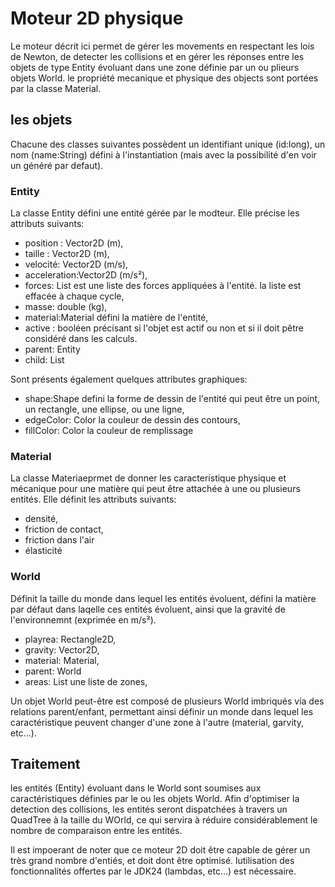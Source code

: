 # Moteur 2D physique

Le moteur décrit ici permet de gérer les movements en respectant les lois de Newton, 
de detecter les collisions et en gérer les réponses entre les objets de type 
Entity évoluant dans une zone définie par un ou plieurs objets World.
le propriété mecanique et physique des objects sont portées par la classe Material.

## les objets

Chacune des classes suivantes possèdent un identifiant unique (id:long), un nom (name:String) défini à l'instantiation (mais 
avec la possibilité d'en voir un généré par defaut).


### Entity 

La classe Entity défini une entité gérée par le modteur. Elle précise les attributs suivants:

- position : Vector2D (m), 
- taille : Vector2D (m),
- velocité: Vector2D (m/s),
- acceleration:Vector2D (m/s²),
- forces: List<Vector2D> est une liste des forces appliquées à l'entité. la liste est effacée à chaque cycle,
- masse: double (kg), 
- material:Material  défini la matière de l'entité,
- active : booléen précisant si l'objet est actif ou non et si il doit pêtre considéré dans les calculs.
- parent: Entity
- child: List<Entity>

Sont présents également quelques attributes graphiques:

- shape:Shape defini la forme de dessin de l'entité qui peut être un point, un rectangle, une ellipse, ou une ligne,
- edgeColor: Color la couleur de dessin des contours,
- fillColor: Color la couleur de remplissage


### Material 

La classe Materiaeprmet de donner les caracteristique physique et mécanique pour une matière qui peut être 
attachée à une ou plusieurs entités. Elle définit les attributs suivants:

- densité, 
- friction de contact,
- friction dans l'air
- élasticité


### World

Définit la taille du monde dans lequel les entités évoluent, défini la matière par défaut dans laqelle 
ces entités évoluent, ainsi que la gravité de l'environnemnt (exprimée en m/s²).

- playrea: Rectangle2D, 
- gravity: Vector2D, 
- material: Material, 
- parent: World 
- areas: List<World> une liste de zones,


Un objet World peut-être est composé de plusieurs World imbriqués via des relations 
parent/enfant, permettant ainsi définir un monde dans lequel les caractéristique 
peuvent changer d'une zone à l'autre (material, garvity, etc...).

## Traitement


les entités (Entity) évoluant dans le World sont soumises aux caractéristiques 
définies par le ou les objets World. Afin d'optimiser la detection des collisions, 
les entités seront dispatchées à travers un QuadTree à la taille du WOrld, ce qui 
servira à réduire considérablement le nombre de comparaison entre les entités.

Il est impoerant de noter que ce moteur 2D doit être capable de gérer un très grand 
nombre d'entiés, et doit dont être optimisé. lutilisation des fonctionnalités 
offertes par le JDK24 (lambdas, etc...) est nécessaire.
